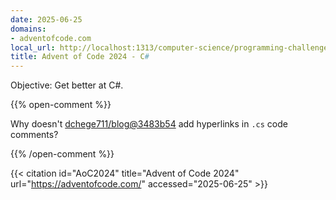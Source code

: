 ```yaml
---
date: 2025-06-25
domains:
- adventofcode.com
local_url: http://localhost:1313/computer-science/programming-challenges/advent-of-code/2024/
title: Advent of Code 2024 - C#
---
```


Objective: Get better at C#.

{{% open-comment %}}

Why doesn't
[dchege711/blog@3483b54](https://github.com/dchege711/blog/commit/3483b546a5bba10b031519291bc7741af1dd77a9)
add hyperlinks in `.cs` code comments?

{{% /open-comment %}}

{{< citation
  id="AoC2024"
  title="Advent of Code 2024"
  url="https://adventofcode.com/"
  accessed="2025-06-25" >}}
